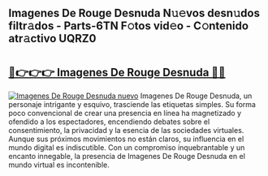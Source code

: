 ## Imagenes De Rouge Desnuda N𝚞𝚎vos desn𝚞dos filtr𝚊dos - Parts-6TN F𝚘tos vid𝚎o - C𝚘ntenido atr𝚊ctivo UQRZ0

# <h2><a href="http://mb7t6di.tromn.icu/?c=Imagenes+De+Rouge+Desnuda">🔗👉👉👉 Imagenes De Rouge Desnuda 🔗🔗</a></h2>

[![Imagenes De Rouge Desnuda nuevo](https://i.imgur.com/pEAQMta.gif)](http://mb7t6di.tromn.icu/?c=Imagenes+De+Rouge+Desnuda)
Imagenes De Rouge Desnuda, un personaje intrigante y esquivo, trasciende las etiquetas simples. Su forma poco convencional de crear una presencia en línea ha magnetizado y ofendido a los espectadores, encendiendo debates sobre el consentimiento, la privacidad y la esencia de las sociedades virtuales. Aunque sus próximos movimientos no están claros, su influencia en el mundo digital es indiscutible. Con un compromiso inquebrantable y un encanto innegable, la presencia de Imagenes De Rouge Desnuda en el mundo virtual es incontenible.
